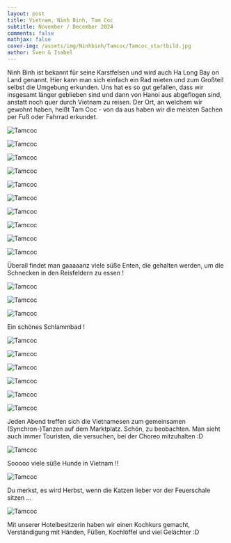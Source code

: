 ```yaml
---
layout: post
title: Vietnam, Ninh Binh, Tam Coc
subtitle: November / December 2024
comments: false
mathjax: false
cover-img: /assets/img/Ninhbinh/Tamcoc/Tamcoc_startbild.jpg
author: Sven & Isabel
---
```


Ninh Binh ist bekannt für seine Karstfelsen und wird auch Ha Long Bay on Land genannt. Hier kann man sich einfach ein Rad mieten und zum Großteil selbst die Umgebung erkunden.
Uns hat es so gut gefallen, dass wir insgesamt länger geblieben sind und dann von Hanoi aus abgeflogen sind, anstatt noch quer durch Vietnam zu reisen.
Der Ort, an welchem wir gewohnt haben, heißt Tam Coc - von da aus haben wir die meisten Sachen per Fuß oder Fahrrad erkundet.

![Tamcoc](/assets/img/Ninhbinh/Tamcoc/Tamcoc_1.jpg)

![Tamcoc](/assets/img/Ninhbinh/Tamcoc/Tamcoc_2.jpg)

![Tamcoc](/assets/img/Ninhbinh/Tamcoc/Tamcoc_3.jpg)

![Tamcoc](/assets/img/Ninhbinh/Tamcoc/Tamcoc_4.jpg)

![Tamcoc](/assets/img/Ninhbinh/Tamcoc/Tamcoc_5.jpg)

![Tamcoc](/assets/img/Ninhbinh/Tamcoc/Tamcoc_6.jpg)

![Tamcoc](/assets/img/Ninhbinh/Tamcoc/Tamcoc_7.jpg)

![Tamcoc](/assets/img/Ninhbinh/Tamcoc/Tamcoc_8.jpg)

![Tamcoc](/assets/img/Ninhbinh/Tamcoc/Tamcoc_9.jpg)

![Tamcoc](/assets/img/Ninhbinh/Tamcoc/Tamcoc_10.jpg)

Überall findet man gaaaaanz viele süße Enten, die gehalten werden, um die Schnecken in den Reisfeldern zu essen !

![Tamcoc](/assets/img/Ninhbinh/Tamcoc/Tamcoc_11.jpg)

![Tamcoc](/assets/img/Ninhbinh/Tamcoc/Tamcoc_12.jpg)

![Tamcoc](/assets/img/Ninhbinh/Tamcoc/Tamcoc_13.jpg)

Ein schönes Schlammbad !

![Tamcoc](/assets/img/Ninhbinh/Tamcoc/Tamcoc_14.jpg)

![Tamcoc](/assets/img/Ninhbinh/Tamcoc/Tamcoc_15.jpg)

![Tamcoc](/assets/img/Ninhbinh/Tamcoc/Tamcoc_16.jpg)

![Tamcoc](/assets/img/Ninhbinh/Tamcoc/Tamcoc_17.jpg)

![Tamcoc](/assets/img/Ninhbinh/Tamcoc/Tamcoc_18.jpg)

![Tamcoc](/assets/img/Ninhbinh/Tamcoc/Tamcoc_19.jpg)

Jeden Abend treffen sich die Vietnamesen zum gemeinsamen (Synchron-)Tanzen auf dem Marktplatz. Schön, zu beobachten. Man sieht auch immer Touristen, die versuchen, bei der Choreo mitzuhalten :D
 
![Tamcoc](/assets/img/Ninhbinh/Tamcoc/Tamcoc_20.jpg)

Sooooo viele süße Hunde in Vietnam !!

![Tamcoc](/assets/img/Ninhbinh/Tamcoc/Tamcoc_21.jpg)

Du merkst, es wird Herbst, wenn die Katzen lieber vor der Feuerschale sitzen ...

![Tamcoc](/assets/img/Ninhbinh/Tamcoc/Tamcoc_22.jpg)

Mit unserer Hotelbesitzerin haben wir einen Kochkurs gemacht, Verständigung mit Händen, Füßen, Kochlöffel und viel Gelächter :D
